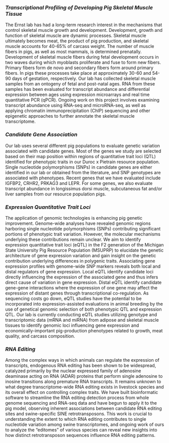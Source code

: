 ### *Transcriptional Profiling of Developing Pig Skeletal Muscle Tissue*

The Ernst lab has had a long-term research interest in the mechanisms that control skeletal muscle growth and development. Development, growth and function of skeletal muscle are dynamic processes. Skeletal muscle ultimately becomes meat, the product of pig production, and skeletal muscle accounts for 40-65% of carcass weight. The number of muscle fibers in pigs, as well as most mammals, is determined prenatally. Development of skeletal muscle fibers during fetal development occurs in two waves during which myoblasts proliferate and fuse to form new fibers. Primary fibers form de novo and secondary fibers form around primary fibers. In pigs these processes take place at approximately 30-60 and 54-90 days of gestation, respectively. Our lab has collected skeletal muscle samples from an ontogeny of fetal and post-natal ages. RNA from these samples has been evaluated for transcript abundance and differential expression between ages using expression microarrays and real time quantitative PCR (qPCR). Ongoing work on this project involves examining transcript abundance using RNA-seq and microRNA-seq, as well as applying chromatin immunoprecipitation (ChIP) sequencing and other epigenetic approaches to further annotate the skeletal muscle transcriptome.

### *Candidate Gene Association*

Our lab uses several different pig populations to evaluate genetic variation associated with candidate genes. Most of the genes we study are selected based on their map position within regions of quantitative trait loci (QTL) identified for phenotypic traits in our Duroc x Pietrain resource population. Single nucleotide polymorphisms (SNPs) in candidate genes are either identified in our lab or obtained from the literature, and SNP genotypes are associated with phenotypes. Recent genes that we have evaluated include IGFBP2, CRHR2, PRKAG3 and LEPR. For some genes, we also evaluate transcript abundance in longissimus dorsi muscle, subcutaneous fat and/or liver samples from our resource population pigs.

### *Expression Quantitative Trait Loci*

The application of genomic technologies is enhancing pig genetic improvement. Genome-wide analyses have revealed genomic regions harboring single nucleotide polymorphisms (SNPs) contributing significant portions of phenotypic trait variation. However, the molecular mechanisms underlying these contributions remain unclear. We aim to identify expression quantitative trait loci (eQTL) in the F2 generation of the Michigan State University Pig Resource Population (MSUPRP) to elucidate the genetic architecture of gene expression variation and gain insight on the genetic contribution underlying differences in polygenic traits. Associating gene expression profiles with genome-wide SNP markers reveals both local and distal regulators of gene expression. Local eQTL identify candidate loci directly influencing the expression of the associated gene and thus infers direct cause of variation in gene expression. Distal eQTL identify candidate gene-gene interactions where the expression of one gene may affect the expression of distant genes through transcriptional co-regulation. As sequencing costs go down, eQTL studies have the potential to be incorporated into expression-assisted evaluations in animal breeding by the use of genetical genomic selection of both phenotypic QTL and expression QTL. Our lab is currently conducting eQTL studies utilizing genotype and transcriptomic data (mRNA and miRNA) from adipose and skeletal muscle tissues to identify genomic loci influencing gene expression and economically-important pig-production phenotypes related to growth, meat quality, and carcass composition. 

### *RNA Editing*

Among the complex ways in which animals can regulate the expression of transcripts, endogenous RNA editing has been shown to be widespread, catalyzed primarily by the nuclear expressed family of adenosine deaminase acting on RNA (ADAR) proteins that perform single adenosine to inosine transitions along premature RNA transcripts. It remains unknown to what degree transcriptome-wide RNA editing exists in livestock species and its overall effect on controlling complex traits. We have built bioinformatic software to streamline the RNA editing detection process from whole genome sequencing and RNA-seq data and have begun to apply it to the pig model, observing inherent associations between candidate RNA editing sites and swine-specific SINE retrotransposons. This work is crucial to understanding the extent to which RNA editing contributes to single nucleotide variation among swine transcriptomes, and ongoing work of ours to analyze the “editomes” of various species can reveal new insights into how distinct retrotransposon sequences influence RNA editing patterns.